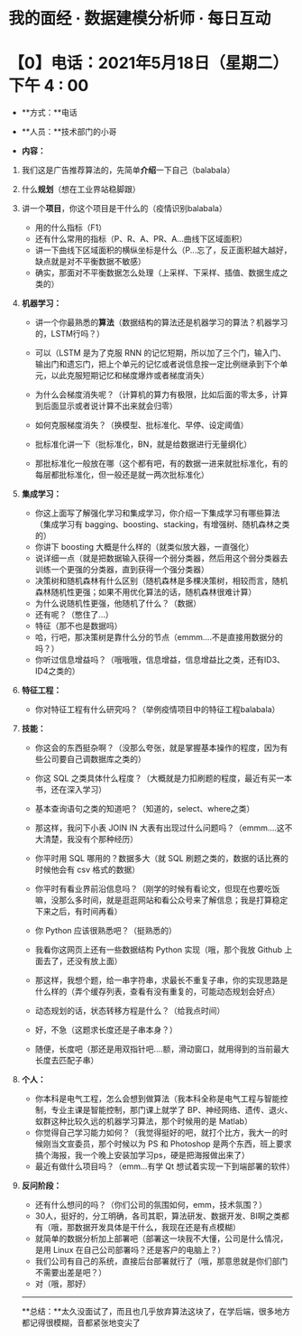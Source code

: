 # 我的面经 · 数据建模分析师 · 每日互动

# 【0】电话：2021年5月18日（星期二）下午 4 : 00

- **方式：**电话

- **人员：**技术部门的小哥

- **内容：**

1. 我们这是广告推荐算法的，先简单**介绍**一下自己（balabala）

2. 什么**规划**（想在工业界站稳脚跟）

3. 讲一个**项目**，你这个项目是干什么的（疫情识别balabala）

   - 用的什么指标（F1）
   - 还有什么常用的指标（P、R、A、PR、A...曲线下区域面积）
   - 讲一下曲线下区域面积的横纵坐标是什么（P...忘了，反正面积越大越好，缺点就是对不平衡数据不敏感）
   - 确实，那面对不平衡数据怎么处理（上采样、下采样、插值、数据生成之类的）

4. **机器学习：**

   - 讲一个你最熟悉的**算法**（数据结构的算法还是机器学习的算法？机器学习的，LSTM行吗？）

   - 可以（LSTM 是为了克服 RNN 的记忆短期，所以加了三个门，输入门、输出门和遗忘门，把上个单元的记忆或者说信息按一定比例继承到下个单元，以此克服短期记忆和梯度爆炸或者梯度消失）
   - 为什么会梯度消失呢？（计算机的算力有极限，比如后面的零太多，计算到后面显示或者说计算不出来就会归零）
   - 如何克服梯度消失？（换模型、批标准化、早停、设定阈值）
   - 批标准化讲一下（批标准化，BN，就是给数据进行无量纲化）
   - 那批标准化一般放在哪（这个都有吧，有的数据一进来就批标准化，有的每层都批标准化，但一般还是就一两次批标准化）

5. **集成学习：**

   - 你这上面写了解强化学习和集成学习，你介绍一下集成学习有哪些算法（集成学习有 bagging、boosting、stacking，有增强树、随机森林之类的）
   - 你讲下 boosting 大概是什么样的（就类似放大器，一直强化）
   - 说详细一点（就是把数据输入获得一个弱分类器，然后用这个弱分类器去训练一个更强的分类器，直到获得一个强分类器）
   - 决策树和随机森林有什么区别（随机森林是多棵决策树，相较而言，随机森林随机性更强；如果不用优化算法的话，随机森林很难计算）
   - 为什么说随机性更强，他随机了什么？（数据）
   - 还有呢？（憋住了...）
   - 特征（那不也是数据吗）
   - 哈，行吧，那决策树是靠什么分的节点（emmm....不是直接用数据分的吗？）
   - 你听过信息增益吗？（哦哦哦，信息增益，信息增益比之类，还有ID3、ID4之类的）

6. **特征工程：**

   - 你对特征工程有什么研究吗？（举例疫情项目中的特征工程balabala）

7. **技能：**

   - 你这会的东西挺杂啊？（没那么夸张，就是掌握基本操作的程度，因为有些公司要自己调数据库之类的）
   - 你这 SQL 之类具体什么程度？（大概就是力扣刷题的程度，最近有买一本书，还在深入学习）
   - 基本查询语句之类的知道吧？（知道的，select、where之类）
   - 那这样，我问下小表 JOIN IN 大表有出现过什么问题吗？（emmm....这不大清楚，我没有个那种经历）
   - 你平时用 SQL 哪用的？数据多大（就 SQL 刷题之类的，数据的话比赛的时候他会有 csv 格式的数据）
   - 你平时有看业界前沿信息吗？（刚学的时候有看论文，但现在也要吃饭嘛，没那么多时间，就是逛逛网站和看公众号来了解信息；我是打算稳定下来之后，有时间再看）

   - 你 Python 应该很熟悉吧？（挺熟悉的）
   - 我看你这网页上还有一些数据结构 Python 实现（哦，那个我放 Github 上面去了，还没有放上面）
   - 那这样，我想个题，给一串字符串，求最长不重复子串，你的实现思路是什么样的（弄个缓存列表，查看有没有重复的，可能动态规划会好点）
   - 动态规划的话，状态转移方程是什么？（给我点时间）
   - 好，不急（这题求长度还是子串本身？）
   - 随便，长度吧（那还是用双指针吧....额，滑动窗口，就用得到的当前最大长度去匹配子串）

8. **个人：**

   - 你本科是电气工程，怎么会想到做算法（我本科全称是电气工程与智能控制，专业主课是智能控制，那门课上就学了 BP、神经网络、遗传、退火、蚁群这种比较久远的机器学习算法，那个时候用的是 Matlab）
   - 你觉得自己学习能力如何？（我觉得挺好的吧，就打个比方，我大一的时候刚当文宣委员，那个时候以为 PS 和 Photoshop 是两个东西，班上要求搞个海报，我一个晚上安装加学习ps，硬是把海报做出来了）
   - 最近有做什么项目吗？（emm...有学 Qt 想试着实现一下到端部署的软件）

9. **反问阶段：**

   - 还有什么想问的吗？（你们公司的氛围如何，emm，技术氛围？）
   - 30人，挺好的，分工明确，各司其职，算法研发、数据开发、BI啊之类都有（哦，那数据开发具体是干什么，我现在还是有点模糊）
   - 就简单的数据分析加上部署吧（部署这一块我不大懂，公司是什么情况，是用 Linux 在自己公司部署吗？还是客户的电脑上？）
   - 我们公司有自己的系统，直接后台部署就行了（哦，那意思就是你们部门不需要出差是吧？）
   - 对（哦，那好）

   ---

   **总结：**太久没面试了，而且也几乎放弃算法这块了，在学后端，很多地方都记得很模糊，音都紧张地变尖了

